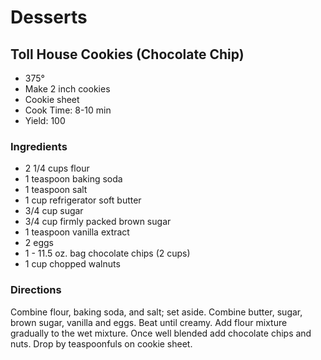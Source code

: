 # Desserts

## Toll House Cookies (Chocolate Chip)

* 375°
* Make 2 inch cookies
* Cookie sheet
* Cook Time: 8-10 min
* Yield: 100

### Ingredients

* 2 1/4 cups  flour
* 1 teaspoon baking soda
* 1 teaspoon  salt
* 1 cup refrigerator soft butter
* 3/4 cup  sugar
* 3/4 cup firmly packed brown sugar
* 1 teaspoon  vanilla extract
* 2 eggs
* 1 - 11.5 oz. bag chocolate chips (2 cups)
* 1 cup chopped walnuts

### Directions

Combine flour, baking soda, and salt; set aside.  Combine butter, sugar, brown sugar, vanilla and eggs.  Beat until creamy.  Add flour mixture gradually to the wet mixture.  Once well blended add chocolate chips and nuts.  Drop by teaspoonfuls on cookie sheet.
